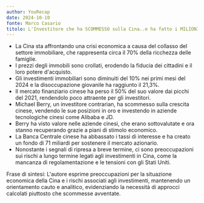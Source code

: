 ```yaml
---
author: YouRecap
date: 2024-10-10
fonte: Marco Casario
titolo: L'Investitore che ha SCOMMESSO sulla Cina..e ha fatto i MILIONI
---
```


- La Cina sta affrontando una crisi economica a causa del collasso del settore immobiliare, che rappresenta circa il 70% della ricchezza delle famiglie.
- I prezzi degli immobili sono crollati, erodendo la fiducia dei cittadini e il loro potere d'acquisto.
- Gli investimenti immobiliari sono diminuiti del 10% nei primi mesi del 2024 e la disoccupazione giovanile ha raggiunto il 21,3%.
- Il mercato finanziario cinese ha perso il 50% del suo valore dai picchi del 2021, rendendolo poco attraente per gli investitori.
- Michael Berry, un investitore contrarian, ha scommesso sulla crescita cinese, vendendo le sue posizioni in oro e investendo in aziende tecnologiche cinesi come Alibaba e JD.
- Berry ha visto valore nelle aziende cinesi, che erano sottovalutate e ora stanno recuperando grazie a piani di stimolo economico.
- La Banca Centrale cinese ha abbassato i tassi di interesse e ha creato un fondo di 71 miliardi per sostenere il mercato azionario.
- Nonostante i segnali di ripresa a breve termine, ci sono preoccupazioni sui rischi a lungo termine legati agli investimenti in Cina, come la mancanza di regolamentazione e le tensioni con gli Stati Uniti.

Frase di sintesi: L'autore esprime preoccupazioni per la situazione economica della Cina e i rischi associati agli investimenti, mantenendo un orientamento cauto e analitico, evidenziando la necessità di approcci calcolati piuttosto che scommesse avventate.
